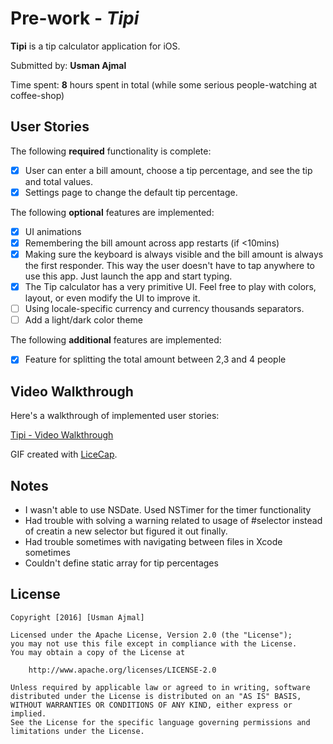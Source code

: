 # Pre-work - *Tipi*

**Tipi** is a tip calculator application for iOS.

Submitted by: **Usman Ajmal**

Time spent: **8** hours spent in total
            (while some serious people-watching at coffee-shop)

## User Stories

The following **required** functionality is complete:

* [x] User can enter a bill amount, choose a tip percentage, and see the tip and total values.
* [x] Settings page to change the default tip percentage.

The following **optional** features are implemented:
* [x] UI animations
* [x] Remembering the bill amount across app restarts (if <10mins)
* [x] Making sure the keyboard is always visible and the bill amount is always the first responder. This way the user doesn't have to tap anywhere to use this app. Just launch the app and start typing.
* [x] The Tip calculator has a very primitive UI. Feel free to play with colors, layout, or even modify the UI to improve it.
* [ ] Using locale-specific currency and currency thousands separators.
* [ ] Add a light/dark color theme

The following **additional** features are implemented:

- [x] Feature for splitting the total amount between 2,3 and 4 people

## Video Walkthrough 

Here's a walkthrough of implemented user stories:

<a href="//imgur.com/Ysq8R">Tipi - Video Walkthrough</a>

GIF created with [LiceCap](http://www.cockos.com/licecap/).

## Notes

- I wasn't able to use NSDate. Used NSTimer for the timer functionality
- Had trouble with solving a warning related to usage of #selector
  instead of creatin a new selector but figured it out finally.
- Had trouble sometimes with navigating between files in Xcode sometimes
- Couldn't define static array for tip percentages
 

## License

    Copyright [2016] [Usman Ajmal]

    Licensed under the Apache License, Version 2.0 (the "License");
    you may not use this file except in compliance with the License.
    You may obtain a copy of the License at

        http://www.apache.org/licenses/LICENSE-2.0

    Unless required by applicable law or agreed to in writing, software
    distributed under the License is distributed on an "AS IS" BASIS,
    WITHOUT WARRANTIES OR CONDITIONS OF ANY KIND, either express or implied.
    See the License for the specific language governing permissions and
    limitations under the License.
